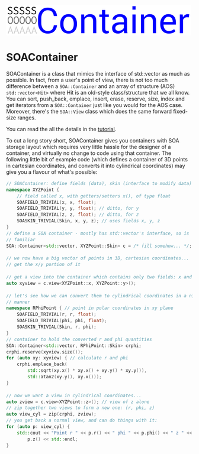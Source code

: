 ![SOA Container logo](doc/SOAContainer.svg)
# SOAContainer

SOAContainer is a class that mimics the interface of std::vector as much
as possible. In fact, from a user's point of view, there is not too much
difference between a `SOA::Container` and an array of structure (AOS)
`std::vector<Hit>` where Hit is an old-style class/structure that we all
know. You can sort, push_back, emplace, insert, erase, reserve, size,
index and get iterators from a `SOA::Container` just like you would for the
AOS case. Moreover, there's the `SOA::View` class which does the same
forward fixed-size ranges.

You can read the all the details in the [tutorial](./tutorial/tutorial.md).

To cut a long story short, SOAContainer gives you containers with SOA
storage layout which requires very little hassle for the designer of a
container, and virtually no change to code using that container. The
following little bit of example code (which defines a container of 3D points
in cartesian coordinates, and converts it into cylindrical coordinates) may
give you a flavour of what's possible:

```c++
// SOAContainer: define fields (data), skin (interface to modify data)
namespace XYZPoint {
    // field called x, with getters/setters x(), of type float
    SOAFIELD_TRIVIAL(x, x, float);
    SOAFIELD_TRIVIAL(y, y, float); // ditto, for y
    SOAFIELD_TRIVIAL(z, z, float); // ditto, for z
    SOASKIN_TRIVIAL(Skin, x, y, z); // uses fields x, y, z
}
// define a SOA container - mostly has std::vector's interface, so is
// familiar
SOA::Container<std::vector, XYZPoint::Skin> c = /* fill somehow... */;

// we now have a big vector of points in 3D, cartesian coordinates...
// get the x/y portion of it

// get a view into the container which contains only two fields: x and y
auto xyview = c.view<XYZPoint::x, XYZPoint::y>();

// let's see how we can convert them to cylindrical coordinates in a nice
// manner
namespace RPhiPoint { // point in polar coordinates in xy plane
    SOAFIELD_TRIVIAL(r, r, float);
    SOAFIELD_TRIVIAL(phi, phi, float);
    SOASKIN_TRIVIAL(Skin, r, phi);
}
// container to hold the converted r and phi quantities
SOA::Container<std::vector, RPhiPoint::Skin> crphi;
crphi.reserve(xyview.size());
for (auto xy: xyview) { // calculate r and phi
    crphi.emplace_back(
        std::sqrt(xy.x() * xy.x() + xy.y() * xy.y()),
        std::atan2(xy.y(), xy.x()));
}

// now we want a view in cylindrical coordinates...
auto zview = c.view<XYZPoint::z>(); // view of z alone
// zip together two views to form a new one: (r, phi, z)
auto view_cyl = zip(crphi, zview);
// you get back a normal view, and can do things with it:
for (auto p: view_cyl) {
    std::cout << "Point r " << p.r() << " phi " << p.phi() << " z " <<
        p.z() << std::endl;
}
```
